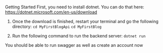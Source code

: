 
Getting Started
First, you need to install dotnet. You can do that here:
https://dotnet.microsoft.com/en-us/download

1. Once the download is finished, restart your terminal and go the following directory:
``cd MyFirstBlogApi``
``cd MyFirstBlog``


2. Run the following command to run the backend server:
``dotnet run``

You should be able to run swagger as well as create an account now
